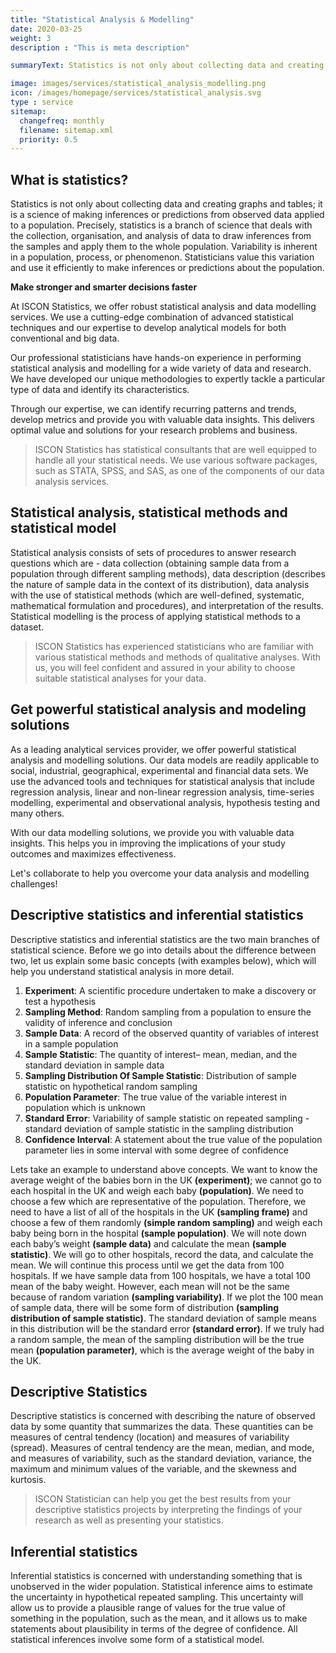 ```yaml
---
title: "Statistical Analysis & Modelling"
date: 2020-03-25
weight: 3
description : "This is meta description"

summaryText: Statistics is not only about collecting data and creating graphs and tables; it is a science of making inferences or predictions from observed data applied to a population. ISCON Statistics has statistical consultants that are well equipped to handle all your statistical needs. We use various software packages, such as STATA, SPSS, and R, as one of the components of our data analysis services.

image: images/services/statistical_analysis_modelling.png
icon: /images/homepage/services/statistical_analysis.svg
type : service
sitemap:
  changefreq: monthly
  filename: sitemap.xml
  priority: 0.5
---
```


## What is statistics?

Statistics is not only about collecting data and creating graphs and tables; it is a science of making inferences or predictions from observed data applied to a population. Precisely, statistics is a branch of science that deals with the collection, organisation, and analysis of data to draw inferences from the samples and apply them to the whole population. Variability is inherent in a population, process, or phenomenon. Statisticians value this variation and use it efficiently to make inferences or predictions about the population. 

**Make stronger and smarter decisions faster**

At ISCON Statistics, we offer robust statistical analysis and data modelling services. We use a cutting-edge combination of advanced statistical techniques and our expertise to develop analytical models for both conventional and big data.

Our professional statisticians have hands-on experience in performing statistical analysis and modelling for a wide variety of data and research. We have developed our unique methodologies to expertly tackle a particular type of data and identify its characteristics.

Through our expertise, we can identify recurring patterns and trends, develop metrics and provide you with valuable data insights. This delivers optimal value and solutions for your research problems and business. 

> ISCON Statistics has statistical consultants that are well equipped to handle all your statistical needs. We use various software packages, such as STATA, SPSS, and SAS, as one of the components of our data analysis services.

## Statistical analysis, statistical methods and statistical model  

Statistical analysis consists of sets of procedures to answer research questions which are - data collection (obtaining sample data from a population through different sampling methods), data description (describes the nature of sample data in the context of its distribution), data analysis with the use of statistical methods (which are well-defined, systematic, mathematical formulation and procedures), and interpretation of the results. Statistical modelling is the process of applying statistical methods to a dataset. 

> ISCON Statistics has experienced statisticians who are familiar with various statistical methods and methods of qualitative analyses. With us, you will feel confident and assured in your ability to choose suitable statistical analyses for your data.

## Get powerful statistical analysis and modeling solutions

As a leading analytical services provider, we offer powerful statistical analysis and modelling solutions. Our data models are readily applicable to social, industrial, geographical, experimental and financial data sets. We use the advanced tools and techniques for statistical analysis that include regression analysis, linear and non-linear regression analysis, time-series modelling, experimental and observational analysis, hypothesis testing and many others.

With our data modelling solutions, we provide you with valuable data insights. This helps you in improving the implications of your study outcomes and maximizes effectiveness.

Let's collaborate to help you overcome your data analysis and modelling challenges! 


## Descriptive statistics and inferential statistics

Descriptive statistics and inferential statistics are the two main branches of statistical science. Before we go into details about the difference between two, let us explain some basic concepts (with examples below), which will help you understand statistical analysis in more detail.

1.	**Experiment**: A scientific procedure undertaken to make a discovery or test a hypothesis
2.	**Sampling Method**: Random sampling from a population to ensure the validity of inference and conclusion
3.	**Sample Data**: A record of the observed quantity of variables of interest in a  sample population
4.	**Sample Statistic**: The quantity of interest– mean, median, and the standard deviation in sample data
5.	**Sampling Distribution Of Sample Statistic**: Distribution of sample statistic on hypothetical random sampling 
6.	**Population Parameter**: The true value of the variable interest in population which is unknown
7.	**Standard Error**: Variability of sample statistic on repeated sampling - standard deviation of sample statistic in the sampling distribution
8.	**Confidence Interval**: A statement about the true value of the population parameter lies in some interval with some degree of confidence

Lets take an example to understand above concepts. We want to know the average weight of the babies born in the UK **(experiment)**; we cannot go to each hospital in the UK and weigh each baby **(population)**. We need to choose a few which are representative of the population. Therefore, we need to have a list of all of the hospitals in the UK **(sampling frame)** and choose a few of them randomly **(simple random sampling)** and weigh each baby being born in the hospital **(sample population)**. We will note down each baby’s weight **(sample data)** and calculate the mean **(sample statistic)**. We will go to other hospitals, record the data, and calculate the mean. We will continue this process until we get the data from 100 hospitals. If we have sample data from 100 hospitals, we have a total 100 mean of the baby weight. However, each mean will not be the same because of random variation **(sampling variability)**. If we plot the 100 mean of sample data, there will be some form of distribution **(sampling distribution of sample statistic)**. The standard deviation of sample means in this distribution will be the standard error **(standard error)**. If we truly had a random sample, the mean of the sampling distribution will be the true mean **(population parameter)**, which is the average weight of the baby in the UK.
 
## Descriptive Statistics

Descriptive statistics is concerned with describing the nature of observed data by some quantity that summarizes the data. These quantities can be measures of central tendency (location) and measures of variability (spread). Measures of central tendency are the mean, median, and mode, and measures of variability, such as the standard deviation, variance, the maximum and minimum values of the variable, and the skewness and kurtosis. 

> ISCON Statistician can help you get the best results from your descriptive statistics projects by interpreting the findings of your research as well as presenting your statistics.

## Inferential statistics

Inferential statistics is concerned with understanding something that is unobserved in the wider population. Statistical inference aims to estimate the uncertainty in hypothetical repeated sampling. This uncertainty will allow us to provide a plausible range of values for the true value of something in the population, such as the mean, and it allows us to make statements about plausibility in terms of the degree of confidence. All statistical inferences involve some form of a statistical model.
